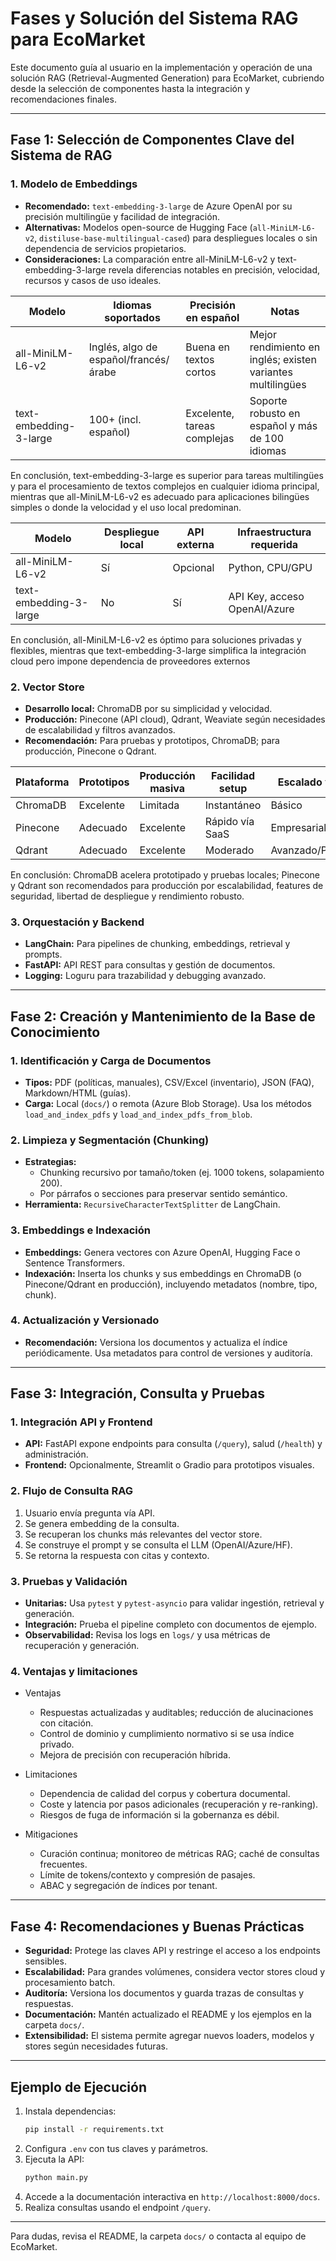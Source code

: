 
# Fases y Solución del Sistema RAG para EcoMarket

Este documento guía al usuario en la implementación y operación de una solución RAG (Retrieval-Augmented Generation) para EcoMarket, cubriendo desde la selección de componentes hasta la integración y recomendaciones finales.

---

## Fase 1: Selección de Componentes Clave del Sistema de RAG

### 1. Modelo de Embeddings
- **Recomendado:** `text-embedding-3-large` de Azure OpenAI por su precisión multilingüe y facilidad de integración.
- **Alternativas:** Modelos open-source de Hugging Face (`all-MiniLM-L6-v2`, `distiluse-base-multilingual-cased`) para despliegues locales o sin dependencia de servicios propietarios.
- **Consideraciones:** 
La comparación entre all-MiniLM-L6-v2 y text-embedding-3-large revela diferencias notables en precisión, velocidad, recursos y casos de uso ideales.

| Modelo                  | Idiomas soportados                              | Precisión en español       | Notas                                                     |
|--------------------------|------------------------------------------------|----------------------------|-----------------------------------------------------------|
| all-MiniLM-L6-v2         | Inglés, algo de español/francés/árabe           | Buena en textos cortos     | Mejor rendimiento en inglés; existen variantes multilingües |
| text-embedding-3-large   | 100+ (incl. español)                            | Excelente, tareas complejas| Soporte robusto en español y más de 100 idiomas           |

En conclusión, text-embedding-3-large es superior para tareas multilingües y para el procesamiento de textos complejos en cualquier idioma principal, mientras que all-MiniLM-L6-v2 es adecuado para aplicaciones bilingües simples o donde la velocidad y el uso local predominan.

| Modelo                  | Despliegue local | API externa | Infraestructura requerida        |
|--------------------------|------------------|--------------|----------------------------------|
| all-MiniLM-L6-v2         | Sí               | Opcional     | Python, CPU/GPU                  |
| text-embedding-3-large   | No               | Sí           | API Key, acceso OpenAI/Azure     |

En conclusión, all-MiniLM-L6-v2 es óptimo para soluciones privadas y flexibles, mientras que text-embedding-3-large simplifica la integración cloud pero impone dependencia de proveedores externos

### 2. Vector Store
- **Desarrollo local:** ChromaDB por su simplicidad y velocidad.
- **Producción:** Pinecone (API cloud), Qdrant, Weaviate según necesidades de escalabilidad y filtros avanzados.
- **Recomendación:** Para pruebas y prototipos, ChromaDB; para producción, Pinecone o Qdrant.

| Plataforma | Prototipos  | Producción masiva | Facilidad setup   | Escalado y seguridad       |
|------------|-------------|-------------------|-------------------|----------------------------|
| ChromaDB   | Excelente   | Limitada          | Instantáneo       | Básico                     |
| Pinecone   | Adecuado    | Excelente         | Rápido vía SaaS   | Empresarial/SaaS           |
| Qdrant     | Adecuado    | Excelente         | Moderado          | Avanzado/Personalizable    |

En conclusión: ChromaDB acelera prototipado y pruebas locales; Pinecone y Qdrant son recomendados para producción por escalabilidad, features de seguridad, libertad de despliegue y rendimiento robusto.

### 3. Orquestación y Backend
- **LangChain:** Para pipelines de chunking, embeddings, retrieval y prompts.
- **FastAPI:** API REST para consultas y gestión de documentos.
- **Logging:** Loguru para trazabilidad y debugging avanzado.

---

## Fase 2: Creación y Mantenimiento de la Base de Conocimiento

### 1. Identificación y Carga de Documentos
- **Tipos:** PDF (políticas, manuales), CSV/Excel (inventario), JSON (FAQ), Markdown/HTML (guías).
- **Carga:** Local (`docs/`) o remota (Azure Blob Storage). Usa los métodos `load_and_index_pdfs` y `load_and_index_pdfs_from_blob`.

### 2. Limpieza y Segmentación (Chunking)
- **Estrategias:**
    - Chunking recursivo por tamaño/token (ej. 1000 tokens, solapamiento 200).
    - Por párrafos o secciones para preservar sentido semántico.
- **Herramienta:** `RecursiveCharacterTextSplitter` de LangChain.

### 3. Embeddings e Indexación
- **Embeddings:** Genera vectores con Azure OpenAI, Hugging Face o Sentence Transformers.
- **Indexación:** Inserta los chunks y sus embeddings en ChromaDB (o Pinecone/Qdrant en producción), incluyendo metadatos (nombre, tipo, chunk).

### 4. Actualización y Versionado
- **Recomendación:** Versiona los documentos y actualiza el índice periódicamente. Usa metadatos para control de versiones y auditoría.

---

## Fase 3: Integración, Consulta y Pruebas

### 1. Integración API y Frontend
- **API:** FastAPI expone endpoints para consulta (`/query`), salud (`/health`) y administración.
- **Frontend:** Opcionalmente, Streamlit o Gradio para prototipos visuales.

### 2. Flujo de Consulta RAG
1. Usuario envía pregunta vía API.
2. Se genera embedding de la consulta.
3. Se recuperan los chunks más relevantes del vector store.
4. Se construye el prompt y se consulta el LLM (OpenAI/Azure/HF).
5. Se retorna la respuesta con citas y contexto.

### 3. Pruebas y Validación
- **Unitarias:** Usa `pytest` y `pytest-asyncio` para validar ingestión, retrieval y generación.
- **Integración:** Prueba el pipeline completo con documentos de ejemplo.
- **Observabilidad:** Revisa los logs en `logs/` y usa métricas de recuperación y generación.

### 4. Ventajas y limitaciones

- Ventajas
  - Respuestas actualizadas y auditables; reducción de alucinaciones con citación.
  - Control de dominio y cumplimiento normativo si se usa índice privado.
  - Mejora de precisión con recuperación híbrida.

- Limitaciones
  - Dependencia de calidad del corpus y cobertura documental.
  - Coste y latencia por pasos adicionales (recuperación y re-ranking).
  - Riesgos de fuga de información si la gobernanza es débil.

- Mitigaciones
  - Curación continua; monitoreo de métricas RAG; caché de consultas frecuentes.
  - Límite de tokens/contexto y compresión de pasajes.
  - ABAC y segregación de índices por tenant.
---

## Fase 4: Recomendaciones y Buenas Prácticas

- **Seguridad:** Protege las claves API y restringe el acceso a los endpoints sensibles.
- **Escalabilidad:** Para grandes volúmenes, considera vector stores cloud y procesamiento batch.
- **Auditoría:** Versiona los documentos y guarda trazas de consultas y respuestas.
- **Documentación:** Mantén actualizado el README y los ejemplos en la carpeta `docs/`.
- **Extensibilidad:** El sistema permite agregar nuevos loaders, modelos y stores según necesidades futuras.

---

## Ejemplo de Ejecución

1. Instala dependencias:
   ```bash
   pip install -r requirements.txt
   ```
2. Configura `.env` con tus claves y parámetros.
3. Ejecuta la API:
   ```bash
   python main.py
   ```
4. Accede a la documentación interactiva en `http://localhost:8000/docs`.
5. Realiza consultas usando el endpoint `/query`.

---

Para dudas, revisa el README, la carpeta `docs/` o contacta al equipo de EcoMarket.

